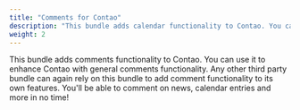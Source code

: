 ```yaml
---
title: "Comments for Contao"
description: "This bundle adds calendar functionality to Contao. You can use it to manage upcoming and past events."
weight: 2
---
```


This bundle adds comments functionality to Contao. You can use it to enhance Contao with general comments
        functionality. Any other third party bundle can again rely on this bundle to add comment functionality to its
        own features. You'll be able to comment on news, calendar entries and more in no time!